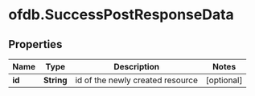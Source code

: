 # ofdb.SuccessPostResponseData

## Properties

Name | Type | Description | Notes
------------ | ------------- | ------------- | -------------
**id** | **String** | id of the newly created resource | [optional] 


